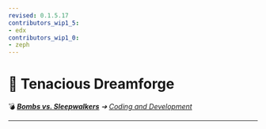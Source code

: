 ```yaml
---
revised: 0.1.5.17
contributors_wip1_5:
- edx
contributors_wip1_0:
- zeph
---
```


# 📁 Tenacious Dreamforge

💣 ***[Bombs vs. Sleepwalkers][home]** ➔ [Coding and Development][coding]*

****

[home]: /README.md
[coding]: /coding_dev/readme.md
